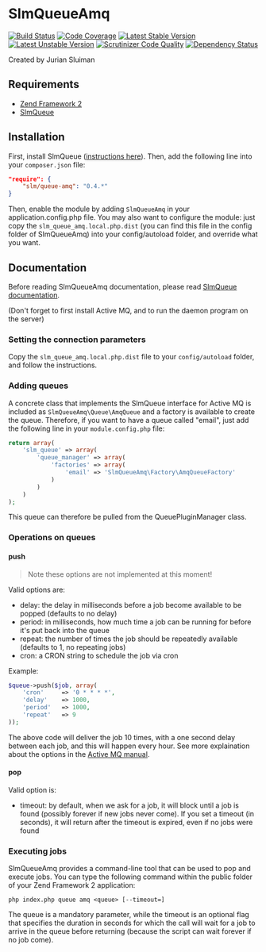 SlmQueueAmq
==================

[![Build Status](https://travis-ci.org/juriansluiman/SlmQueueAmq.png?branch=master)](https://travis-ci.org/juriansluiman/SlmQueueAmq)
[![Code Coverage](https://scrutinizer-ci.com/g/juriansluiman/SlmQueueAmq/badges/coverage.png?b=master)](https://scrutinizer-ci.com/g/juriansluiman/SlmQueueAmq/?branch=master)
[![Latest Stable Version](https://poser.pugx.org/slm/queue-amq/v/stable.png)](https://packagist.org/packages/slm/queue-amq)
[![Latest Unstable Version](https://poser.pugx.org/slm/queue-amq/v/unstable.png)](https://packagist.org/packages/slm/queue-amq)
[![Scrutinizer Code Quality](https://scrutinizer-ci.com/g/juriansluiman/SlmQueueAmq/badges/quality-score.png?b=master)](https://scrutinizer-ci.com/g/juriansluiman/SlmQueueAmq/?branch=master)
[![Dependency Status](https://www.versioneye.com/user/projects/5541dd2e6f83444162000208/badge.svg?style=flat)](https://www.versioneye.com/user/projects/5541dd2e6f83444162000208)


Created by Jurian Sluiman


Requirements
------------
* [Zend Framework 2](https://github.com/zendframework/zf2)
* [SlmQueue](https://github.com/juriansluiman/SlmQueue)


Installation
------------

First, install SlmQueue ([instructions here](https://github.com/juriansluiman/SlmQueue/blob/master/README.md)). Then,
add the following line into your `composer.json` file:

```json
"require": {
    "slm/queue-amq": "0.4.*"
}
```

Then, enable the module by adding `SlmQueueAmq` in your application.config.php file. You may also want to
configure the module: just copy the `slm_queue_amq.local.php.dist` (you can find this file in the config
folder of SlmQueueAmq) into your config/autoload folder, and override what you want.


Documentation
-------------

Before reading SlmQueueAmq documentation, please read [SlmQueue documentation](https://github.com/juriansluiman/SlmQueue).

(Don't forget to first install Active MQ, and to run the daemon program on the server)


### Setting the connection parameters

Copy the `slm_queue_amq.local.php.dist` file to your `config/autoload` folder, and follow the instructions.


### Adding queues

A concrete class that implements the SlmQueue interface for Active MQ is included
as `SlmQueueAmq\Queue\AmqQueue` and a factory is available to create the queue.
Therefore, if you want to have a queue called "email", just add the following line in your
`module.config.php` file:

```php
return array(
    'slm_queue' => array(
        'queue_manager' => array(
            'factories' => array(
                'email' => 'SlmQueueAmq\Factory\AmqQueueFactory'
            )
        )
    )
);
```

This queue can therefore be pulled from the QueuePluginManager class.


### Operations on queues

#### push

> Note these options are not implemented at this moment!

Valid options are:

* delay: the delay in milliseconds before a job become available to be popped (defaults to no delay)
* period: in milliseconds, how much time a job can be running for before it's put back into the queue
* repeat: the number of times the job should be repeatedly available (defaults to 1, no repeating jobs)
* cron: a CRON string to schedule the job via cron

Example:

```php
$queue->push($job, array(
    'cron'     => '0 * * * *',
    'delay'    => 1000,
    'period'   => 1000,
    'repeat'   => 9
));
```

The above code will deliver the job 10 times, with a one second delay between
each job, and this will happen every hour. See more explaination about the
options in the [Active MQ manual](http://activemq.apache.org/nms/stomp-delayed-and-scheduled-message-feature.html).

#### pop

Valid option is:

* timeout: by default, when we ask for a job, it will block until a job is found (possibly forever if new jobs never
come). If you set a timeout (in seconds), it will return after the timeout is expired, even if no jobs were found

### Executing jobs

SlmQueueAmq provides a command-line tool that can be used to pop and execute jobs. You can type the following
command within the public folder of your Zend Framework 2 application:

`php index.php queue amq <queue> [--timeout=]`

The queue is a mandatory parameter, while the timeout is an optional flag that specifies the duration in seconds
for which the call will wait for a job to arrive in the queue before returning (because the script can wait forever
if no job come).
